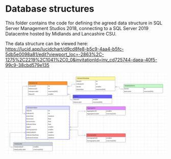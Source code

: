 # Database structures

This folder contains the code for defining the agreed data structure in SQL Server Management Studios 2018, connecting to a SQL Server 2019 Datacentre hosted by Midlands and Lancashire CSU.

The data structure can be viewed here: https://lucid.app/lucidchart/d9cd8fe8-b5c9-4aa4-b5fc-5db5e0098a81/edit?viewport_loc=-2863%2C-1275%2C2219%2C1041%2C0_0&invitationId=inv_cd725744-daea-40f5-99c9-38cbd579e135


![Database structure diagram](../../assets/img/db_structure_20240222.png)
